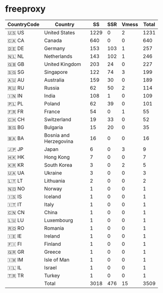 # freeproxy

|CountryCode|Country|SS|SSR|Vmess|Total|
|  ----  | ----  |  ----  | ----  |  ----  | ----  |
|🇺🇸 US|United States|1229|0|2|1231|
|🇨🇦 CA|Canada|640|0|0|640|
|🇩🇪 DE|Germany|153|103|1|257|
|🇳🇱 NL|Netherlands|143|102|1|246|
|🇬🇧 GB|United Kingdom|203|24|0|227|
|🇸🇬 SG|Singapore|122|74|3|199|
|🇦🇺 AU|Australia|159|30|0|189|
|🇷🇺 RU|Russia|62|50|2|114|
|🇮🇳 IN|India|108|1|0|109|
|🇵🇱 PL|Poland|62|39|0|101|
|🇫🇷 FR|France|54|0|1|55|
|🇨🇭 CH|Switzerland|19|33|0|52|
|🇧🇬 BG|Bulgaria|15|20|0|35|
|🇧🇦 BA|Bosnia and Herzegovina|16|0|0|16|
|🇯🇵 JP|Japan|6|0|3|9|
|🇭🇰 HK|Hong Kong|7|0|0|7|
|🇰🇷 KR|South Korea|3|0|2|5|
|🇺🇦 UA|Ukraine|3|0|0|3|
|🇱🇹 LT|Lithuania|2|0|0|2|
|🇳🇴 NO|Norway|1|0|0|1|
|🇮🇸 IS|Iceland|1|0|0|1|
|🇮🇹 IT|Italy|1|0|0|1|
|🇨🇳 CN|China|1|0|0|1|
|🇱🇺 LU|Luxembourg|1|0|0|1|
|🇷🇴 RO|Romania|1|0|0|1|
|🇮🇪 IE|Ireland|1|0|0|1|
|🇫🇮 FI|Finland|1|0|0|1|
|🇬🇷 GR|Greece|1|0|0|1|
|🇮🇲 IM|Isle of Man|1|0|0|1|
|🇮🇱 IL|Israel|1|0|0|1|
|🇹🇷 TR|Turkey|1|0|0|1|
||Total|3018|476|15|3509|
